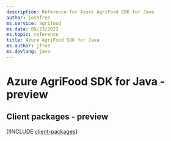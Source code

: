 ```yaml
---
description: Reference for Azure AgriFood SDK for Java
author: joshfree
ms.service: agrifood
ms.data: 08/23/2022
ms.topic: reference
title: Azure AgriFood SDK for Java
ms.author: jfree
ms.devlang: java
---
```

# Azure AgriFood SDK for Java - preview

## Client packages - preview
[!INCLUDE [client-packages](agrifood-client-index.md)]